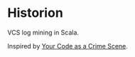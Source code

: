 # Historion
VCS log mining in Scala.

Inspired by [Your Code as a Crime Scene](http://pragprog.com/book/atcrime/code-as-a-crime-scene).